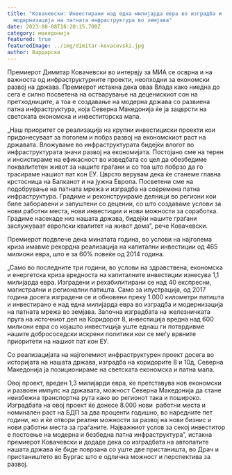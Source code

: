 ```yaml
---
title: "Ковачевски: Инвестирани над една милијарда евра во изградба и
  модернизација на патната инфраструктура во земјава"
date: 2023-08-08T18:20:15.700Z
category: македонија
featured: true
featuredImage: ../img/dimitar-kovacevski.jpg
author: Вардарски
---
```

<!--StartFragment-->

Премиерот Димитар Ковачевски во интервју за МИА се осврна и на важноста од инфраструктурните проекти, неопходни за економски развој на држава. Премиерот истакна дека оваа Влада како ниедна до сега е силно посветена на остварување на деценискиот сон на претходниците, а тоа е создавање на модерна држава со развиена патна инфраструктура, која Северна Македонија ќе ја зацврсти на светската економска и инвеститорска мапа.

„Наш приоритет се реализација на крупни инвестициски проекти кои придонесуваат за поголем и побрз развој на економскиот раст на државата. Вложуваме во инфраструктурата бидејќи влогот во инфраструктурата значи развој на економијата. Постојано сме на терен и инсистираме на ефикасност во изведбата со цел да обезбедиме поквалитетен живот за нашите граѓани и со тоа што побрзо да го трасираме нашиот пат кон ЕУ. Цврсто верувам дека ќе станеме главна крстосница на Балканот и на јужна Европа. Посветени сме на подобрување на патната мрежа и изградба на современа патна инфраструктура. Градиме и реконструираме делници во региони кои биле заборавени и запуштени со децении, со што создаваме услови за нови работни места, нови инвестиции и нови можности за соработка. Градиме насекаде низ нашата држава, бидејќи нашите граѓани заслужуваат европски квалитет на живот дома”, рече Ковачевски.



<!--EndFragment--><!--StartFragment-->

Премиерот подвлече дека минатата година, во услови на најголема криза имавме рекордна реализација на капитални инвестиции од 465 милиони евра, што е за 60% повеќе од 2014 година.

„Само во последните три години, во услови на здравствена, економска и енергетска криза вредноста на капиталните инвестиции изнесува 1,1 милијарда евра. Изградени и рехабилитирани се над 40 експресни, магистрални и регионални патишта. Само за илустрација, од 2017 година досега изградени се и обновени преку 1.000 километри патишта и инвестирано е над една милијарда евра во изградба и модернизација на патната мрежа во земјава. Започна изградбата на железничката пруга на источниот дел на Коридорот 8, инвестиција вредна над 600 милиони евра со којашто инвестиција уште еднаш ги потврдивме нашите добрососедски искрени политики кои се меѓу врвните приоритети на нашиот пат кон ЕУ.

Со реализацијата на најголемиот инфраструктурен проект досега во историјата на нашата држава, изградба на коридорите 8 и 10д, Северна Македонија ја позиционираме на светската економска и патна мапа.

Овој проект, вреден 1,3 милијарди евра, ќе претставува нов економски и развоен импулс на државата, можност Северна Македонија да стане неизбежна транспортна рута како во регионот така и пошироко. Изградбата на овој проект ќе донесе 8.000 нови  работни места и номинален раст на БДП за два проценти годишно, во наредните пет години, но и ќе отвори реални можности за развој на нови бизнис и нови работни места за граѓаните. Најважниот услов за секој инвеститор е постоење на модерна и безбедна патна инфраструктура”, истакна премиерот Ковачевски и додаде дека со изградбата на автопатите нашата држава ќе биде поврзана со уште две пристаништа, во Драч и пристаништето во Бургас што е одлична можност и перспектива за развој.

<!--EndFragment-->